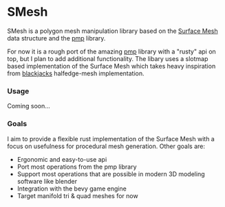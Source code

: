# SMesh

SMesh is a polygon mesh manipulation library based on the
[Surface Mesh](https://link.springer.com/chapter/10.1007/978-3-642-24734-7_29)
data structure and the [pmp](https://github.com/pmp-library/pmp-library)
library.

For now it is a rough port of the amazing
[pmp](https://github.com/pmp-library/pmp-library) library with a "rusty" api on
top, but I plan to add additional functionality. The libary uses a slotmap based
implementation of the Surface Mesh which takes heavy inspiration from
[blackjacks](https://github.com/setzer22/blackjack) halfedge-mesh
implementation.

### Usage

Coming soon...

### Goals

I aim to provide a flexible rust implementation of the Surface Mesh with a focus
on usefulness for procedural mesh generation. Other goals are:

- Ergonomic and easy-to-use api
- Port most operations from the pmp library
- Support most operations that are possible in modern 3D modeling software like
  blender
- Integration with the bevy game engine
- Target manifold tri & quad meshes for now
